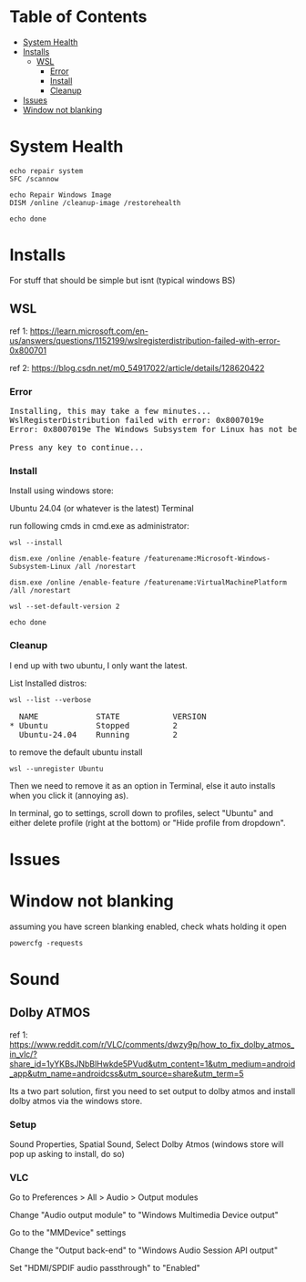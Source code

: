 Table of Contents
=================

* [System Health](#system-health)
* [Installs](#installs)
   * [WSL](#wsl)
      * [Error](#error)
      * [Install](#install)
      * [Cleanup](#cleanup)
* [Issues](#issues)
* [Window not blanking](#window-not-blanking)

# System Health

```
echo repair system
SFC /scannow

echo Repair Windows Image
DISM /online /cleanup-image /restorehealth

echo done
```

# Installs

For stuff that should be simple but isnt (typical windows BS)

## WSL

ref 1: https://learn.microsoft.com/en-us/answers/questions/1152199/wslregisterdistribution-failed-with-error-0x800701

ref 2: https://blog.csdn.net/m0_54917022/article/details/128620422

### Error

<pre>
Installing, this may take a few minutes...
WslRegisterDistribution failed with error: 0x8007019e
Error: 0x8007019e The Windows Subsystem for Linux has not been enabled.

Press any key to continue...
</pre>

### Install

Install using windows store:

Ubuntu 24.04 (or whatever is the latest)
Terminal

run following cmds in cmd.exe as administrator:

```
wsl --install

dism.exe /online /enable-feature /featurename:Microsoft-Windows-Subsystem-Linux /all /norestart

dism.exe /online /enable-feature /featurename:VirtualMachinePlatform /all /norestart

wsl --set-default-version 2

echo done
```

### Cleanup

I end up with two ubuntu, I only want the latest.

List Installed distros:


```
wsl --list --verbose
```

<pre>
  NAME            STATE           VERSION
* Ubuntu          Stopped         2
  Ubuntu-24.04    Running         2
</pre>

to remove the default ubuntu install

```
wsl --unregister Ubuntu
```

Then we need to remove it as an option in Terminal, else it auto installs when you click it (annoying as).

In terminal, go to settings, scroll down to profiles, select "Ubuntu" and either delete profile (right at the bottom) or "Hide profile from dropdown".

# Issues

# Window not blanking

assuming you have screen blanking enabled, check whats holding it open

```
powercfg -requests
```

# Sound

## Dolby ATMOS

ref 1: https://www.reddit.com/r/VLC/comments/dwzy9p/how_to_fix_dolby_atmos_in_vlc/?share_id=1yYKBsJNbBlHwkde5PVud&utm_content=1&utm_medium=android_app&utm_name=androidcss&utm_source=share&utm_term=5


Its a two part solution, first you need to set output to dolby atmos and install dolby atmos via the windows store.

### Setup

Sound Properties, Spatial Sound, Select Dolby Atmos (windows store will pop up asking to install, do so)


### VLC

Go to Preferences > All > Audio > Output modules

Change "Audio output module" to "Windows Multimedia Device output"

Go to the "MMDevice" settings

Change the "Output back-end" to "Windows Audio Session API output"

Set "HDMI/SPDIF audio passthrough" to "Enabled"

